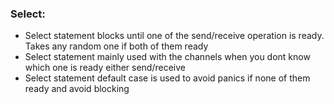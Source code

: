 ### Select:
* Select statement blocks until one of the send/receive operation is ready. Takes any random one if both of them ready
* Select statement mainly used with the channels when you dont know which one is ready either send/receive
* Select statement default case is used to avoid panics if none of them ready and avoid blocking

